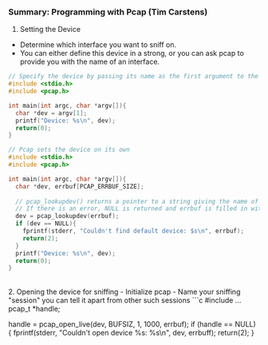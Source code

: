 ### Summary: Programming with Pcap (Tim Carstens)

1. Setting the Device
- Determine which interface you want to sniff on.
- You can either define this device in a strong, or you can ask pcap to provide you with the name of an interface.
```c
// Specify the device by passing its name as the first argument to the program
#include <stdio.h>
#include <pcap.h>

int main(int argc, char *argv[]){
  char *dev = argv[1];
  printf("Device: %s\n", dev);
  return(0);
}
```
```c
// Pcap sets the device on its own
#include <stdio.h>
#include <pcap.h>

int main(int argc, char *argv[]){
  char *dev, errbuf[PCAP_ERRBUF_SIZE];
  
  // pcap_lookupdev() returns a pointer to a string giving the name of a network device
  // If there is an error, NULL is returned and errbuf is filled in with an appropriate error message
  dev = pcap_lookupdev(errbuf);
  if (dev == NULL){
    fprintf(stderr, "Couldn't find default device: $s\n", errbuf);
    return(2);
  }
  printf("Device: %s\n", dev);
  return(0);
}
```

<br />
2. Opening the device for sniffing
- Initialize pcap
- Name your sniffing "session" you can tell it apart from other such sessions
```c
#include <pcap.h>
...
pcap_t *handle;

handle = pcap_open_live(dev, BUFSIZ, 1, 1000, errbuf);
if (handle == NULL) {
  fprintf(stderr, "Couldn't open device %s: %s\n", dev, errbuff);
  return(2);
}
```
